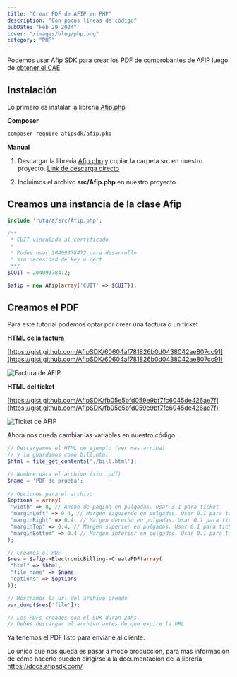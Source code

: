 ```yaml
---
title: "Crear PDF de AFIP en PHP"
description: "Con pocas líneas de código"
pubDate: "Feb 29 2024"
cover: "/images/blog/php.png"
category: "PHP"
---
```


Podemos usar Afip SDK para crear los PDF de comprobantes de AFIP luego de [obtener el CAE](/blog/crear-factura-electronica-de-afip-en-php/)

## Instalación

Lo primero es instalar la librería [Afip.php](https://github.com/AfipSDK/afip.php)

**Composer**

```bash
composer require afipsdk/afip.php
```

**Manual**

1. Descargar la librería [Afip.php](https://github.com/AfipSDK/afip.php) y copiar la carpeta src en nuestro proyecto. [Link de descarga directo](https://github.com/AfipSDK/afip.php/archive/refs/heads/master.zip)

2. Incluimos el archivo **src/Afip.php** en nuestro proyecto


## Creamos una instancia de la clase Afip

```php
include 'ruta/a/src/Afip.php';

/**
 * CUIT vinculado al certificado
 *
 * Podes usar 20409378472 para desarrollo
 * sin necesidad de key o cert
 **/
$CUIT = 20409378472; 

$afip = new Afip(array('CUIT' => $CUIT));
```

## Creamos el PDF

Para este tutorial podemos optar por crear una factura o un ticket

**HTML de la factura**

[https://gist.github.com/AfipSDK/60604af781826b0d0438042ae807cc91](https://gist.github.com/AfipSDK/60604af781826b0d0438042ae807cc91)


![Factura de AFIP](/images/blog/invoice.png)


**HTML del ticket**

[https://gist.github.com/AfipSDK/fb05e5bfd059e9bf7fc6045de426ae7f](https://gist.github.com/AfipSDK/fb05e5bfd059e9bf7fc6045de426ae7f)


![Ticket de AFIP](/images/blog/ticket.png)


Ahora nos queda cambiar las variables en nuestro código.

```php
// Descargamos el HTML de ejemplo (ver mas arriba)
// y lo guardamos como bill.html
$html = file_get_contents('./bill.html');

// Nombre para el archivo (sin .pdf)
$name = 'PDF de prueba';
 
// Opciones para el archivo
$options = array(
 "width" => 8, // Ancho de pagina en pulgadas. Usar 3.1 para ticket
 "marginLeft" => 0.4, // Margen izquierdo en pulgadas. Usar 0.1 para ticket 
 "marginRight" => 0.4, // Margen derecho en pulgadas. Usar 0.1 para ticket 
 "marginTop" => 0.4, // Margen superior en pulgadas. Usar 0.1 para ticket 
 "marginBottom" => 0.4 // Margen inferior en pulgadas. Usar 0.1 para ticket 
);

// Creamos el PDF
$res = $afip->ElectronicBilling->CreatePDF(array(
 "html" => $html,
 "file_name" => $name,
 "options" => $options
));

// Mostramos la url del archivo creado
var_dump($res['file']);

// Los PDFs creados con el SDK duran 24hs. 
// Debes descargar el archivo antes de que expire la URL
```

Ya tenemos el PDF listo para enviarle al cliente.

Lo único que nos queda es pasar a modo producción, para más información de cómo hacerlo pueden dirigirse a la documentación de la librería https://docs.afipsdk.com/
